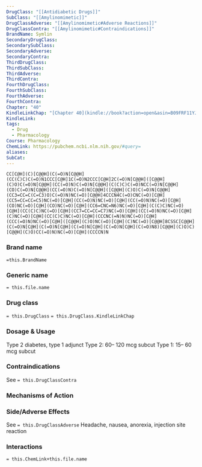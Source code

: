 ```yaml
---
DrugClass: "[[Antidiabetic Drugs]]"
SubClass: "[[Amylinomimetic]]"
DrugClassAdverse: "[[Amylinomimetic#Adverse Reactions]]"
DrugClassContra: "[[Amylinomimetic#Contraindications]]"
BrandName: Symlin
SecondaryDrugClass: 
SecondarySubClass: 
SecondaryAdverse: 
SecondaryContra: 
ThirdDrugClass: 
ThirdSubClass: 
ThirdAdverse: 
ThirdContra: 
FourthDrugClass: 
FourthSubClass: 
FourthAdverse: 
FourthContra: 
Chapter: "40"
KindleLinkChap: "[Chapter 40](kindle://book?action=open&asin=B09FRF11YJ&location=22730)"
KindleLink: 
tags:
  - Drug
  - Pharmacology
Course: Pharmacology
ChemLink: https://pubchem.ncbi.nlm.nih.gov/#query=
aliases: 
SubCat:
---
```

```smiles
CC[C@H](C)[C@@H](C(=O)N[C@@H](CC(C)C)C(=O)N1CCC[C@H]1C(=O)N2CCC[C@H]2C(=O)N[C@@H]([C@@H](C)O)C(=O)N[C@@H](CC(=O)N)C(=O)N[C@@H](C(C)C)C(=O)NCC(=O)N[C@@H](CO)C(=O)N[C@@H](CC(=O)N)C(=O)N[C@@H]([C@@H](C)O)C(=O)N[C@@H](CC3=CC=C(C=C3)O)C(=O)N)NC(=O)[C@@H]4CCCN4C(=O)CNC(=O)[C@H](CC5=CC=CC=C5)NC(=O)[C@H](CC(=O)N)NC(=O)[C@H](CC(=O)N)NC(=O)[C@H](CO)NC(=O)[C@H](CO)NC(=O)[C@H](CC6=CNC=N6)NC(=O)[C@H](C(C)C)NC(=O)[C@H](CC(C)C)NC(=O)[C@H](CC7=CC=CC=C7)NC(=O)[C@H](CC(=O)N)NC(=O)[C@H](C)NC(=O)[C@H](CC(C)C)NC(=O)[C@H](CCCNC(=N)N)NC(=O)[C@H](CCC(=O)N)NC(=O)[C@H]([C@@H](C)O)NC(=O)[C@H](C)NC(=O)[C@@H]8CSSC[C@@H](C(=O)N[C@H](C(=O)N[C@H](C(=O)N[C@H](C(=O)N[C@H](C(=O)N8)[C@@H](C)O)C)[C@@H](C)O)CC(=O)N)NC(=O)[C@H](CCCCN)N
```

### Brand name
`=this.BrandName`

### Generic name
`= this.file.name`

### Drug class 
`= this.DrugClass`
	`= this.DrugClass.KindleLinkChap`

### Dosage & Usage
Type 2 diabetes, type 1 adjunct 
Type 2: 60– 120 mcg subcut 
Type 1: 15– 60 mcg subcut

### Contraindications
See `= this.DrugClassContra`

### Mechanisms of Action


### Side/Adverse Effects
See `= this.DrugClassAdverse`
Headache, nausea, anorexia, injection site reaction

### Interactions

`= this.ChemLink+this.file.name`

